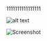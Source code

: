 
1111111111111111


![alt text](https://user-images.githubusercontent.com/32399308/63655013-1f3d3f80-c78b-11e9-84a1-5f2e4ddfc71c.png)



![Screenshot](screenshot.png)
